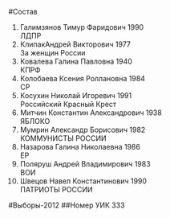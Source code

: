 #Состав
1. Галимзянов Тимур Фаридович 1990   
    ЛДПР
2. КлипакАндрей Викторович 1977   
    За женщин России
3. Ковалева Галина Павловна 1940   
    КПРФ
4. Колобаева Ксения Роллановна 1984   
    СР
5. Косухин Николай Игоревич 1991   
    Российский Красный Крест
6. Митчин Константин Александрович 1938   
    ЯБЛОКО
7. Мумрин Александр Борисович 1982   
    КОММУНИСТЫ РОССИИ
8. Назарова Галина Николаевна 1986   
    ЕР
9. Поляруш Андрей Владимирович 1983   
    ВОИ
10. Швецов Навел Константинович 1990   
    ПАТРИОТЫ РОССИИ

#Выборы-2012
##Номер УИК
333